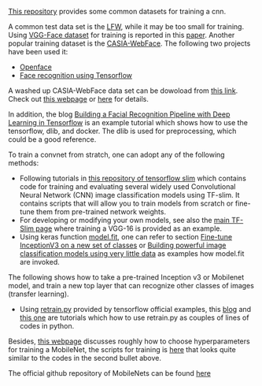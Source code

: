 [This repository](https://github.com/L706077/Face-Recognition-Dataset-for-Training) provides some common datasets for training a cnn.

A common test data set is the [LFW](http://vis-www.cs.umass.edu/lfw/index.html), while it may be too small for training. Using [VGG-Face dataset](http://www.robots.ox.ac.uk/~vgg/data/vgg_face/) for training is reported in this [paper](https://arxiv.org/abs/1710.01494). Another popular training dataset is the [CASIA-WebFace](http://www.cbsr.ia.ac.cn/english/CASIA-WebFace-Database.html). The following two projects have been used it:

- [Openface](https://github.com/cmusatyalab/openface)
- [Face recognition using Tensorflow](https://github.com/davidsandberg/facenet)

A washed up CASIA-WebFace data set can be dowoload from [this link](https://pan.baidu.com/s/1kUUP0IN#list/path=%2F). Check out [this webpage](https://github.com/cmusatyalab/openface/issues/119) or [here](https://groups.google.com/forum/#!topic/cmu-openface/Xue_D4_mxDQ) for details.

In addition, the blog [Building a Facial Recognition Pipeline with Deep Learning in Tensorflow](https://hackernoon.com/building-a-facial-recognition-pipeline-with-deep-learning-in-tensorflow-66e7645015b8) is an example tutorial which shows how to use the tensorflow, dlib, and docker. The dlib is used for preprocessing, which could be a good reference.

To train a convnet from stratch, one can adopt any of the following methods:

- Following tutorials in [this repository of tensorflow slim](https://github.com/tensorflow/models/tree/master/research/slim#Training) which contains code for training and evaluating several widely used Convolutional Neural Network (CNN) image classification models using TF-slim. It contains scripts that will allow you to train models from scratch or fine-tune them from pre-trained network weights.
- For developing or modifying your own models, see also the [main TF-Slim page](https://github.com/tensorflow/tensorflow/tree/master/tensorflow/contrib/slim) where training a VGG-16 is provided as an example.
- Using keras function [model.fit](https://keras.io/getting-started/sequential-model-guide/#training), one can refer to section [Fine-tune InceptionV3 on a new set of classes](https://keras.io/applications/) or [Building powerful image classification models using very little data](https://blog.keras.io/building-powerful-image-classification-models-using-very-little-data.html) as examples how model.fit are invoked.

The following shows how to take a pre-trained Inception v3 or Mobilenet model, and train a new top layer that can recognize other classes of images (transfer learning).
- Using [retrain.py](https://github.com/tensorflow/tensorflow/tree/master/tensorflow/examples/image_retraining) provided by tensorflow official examples, this [blog](https://hackernoon.com/creating-insanely-fast-image-classifiers-with-mobilenet-in-tensorflow-f030ce0a2991) and [this one](https://hackernoon.com/building-an-insanely-fast-image-classifier-on-android-with-mobilenets-in-tensorflow-dc3e0c4410d4) are tutorials which how to use retrain.py as couples of lines of codes in python.

Besides, [this webpage](https://github.com/Zehaos/MobileNet/issues/33) discusses roughly how to choose hyperparameters for training a MobileNet, the scripts for training is [here](https://github.com/Zehaos/MobileNet/blob/master/train_image_classifier.py) that looks quite similar to the codes in the second bullet above.

The official github repository of MobileNets can be found [here](https://github.com/tensorflow/models/blob/master/research/slim/nets/mobilenet_v1.md)
